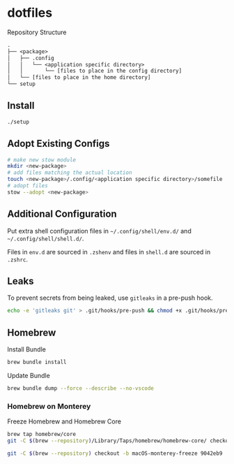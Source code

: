 # dotfiles

Repository Structure

```txt
.
├── <package>
│   ├── .config
│   │   └── <application specific directory>
│   │       └── [files to place in the config directory]
│   └── [files to place in the home directory]
└── setup
```

## Install

```sh
./setup
```

## Adopt Existing Configs

```sh
# make new stow module
mkdir <new-package>
# add files matching the actual location
touch <new-package>/.config/<application specific directory>/somefile
# adopt files
stow --adopt <new-package>
```

## Additional Configuration

Put extra shell configuration files in `~/.config/shell/env.d/` and `~/.config/shell/shell.d/`.

Files in `env.d` are sourced in `.zshenv` and files in `shell.d` are sourced in `.zshrc`.

## Leaks

To prevent secrets from being leaked, use `gitleaks` in a pre-push hook.

```sh
echo -e 'gitleaks git' > .git/hooks/pre-push && chmod +x .git/hooks/pre-push
```

## Homebrew

Install Bundle

```sh
brew bundle install
```

Update Bundle

```sh
brew bundle dump --force --describe --no-vscode
```

### Homebrew on Monterey

Freeze Homebrew and Homebrew Core

```sh
brew tap homebrew/core
git -C $(brew --repository)/Library/Taps/homebrew/homebrew-core/ checkout -b macOS-monterey-freeze da66cc3

git -C $(brew --repository) checkout -b macOS-monterey-freeze 9042eb9
```

